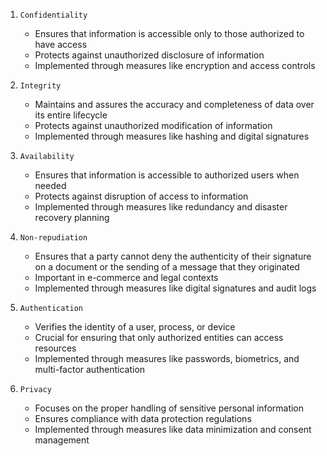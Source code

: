 1. `Confidentiality`
    
    - Ensures that information is accessible only to those authorized to have access
    - Protects against unauthorized disclosure of information
    - Implemented through measures like encryption and access controls
2. `Integrity`
    
    - Maintains and assures the accuracy and completeness of data over its entire lifecycle
    - Protects against unauthorized modification of information
    - Implemented through measures like hashing and digital signatures
3. `Availability`
    
    - Ensures that information is accessible to authorized users when needed
    - Protects against disruption of access to information
    - Implemented through measures like redundancy and disaster recovery planning
4. `Non-repudiation`
    
    - Ensures that a party cannot deny the authenticity of their signature on a document or the sending of a message that they originated
    - Important in e-commerce and legal contexts
    - Implemented through measures like digital signatures and audit logs
5. `Authentication`
    
    - Verifies the identity of a user, process, or device
    - Crucial for ensuring that only authorized entities can access resources
    - Implemented through measures like passwords, biometrics, and multi-factor authentication
6. `Privacy`
    
    - Focuses on the proper handling of sensitive personal information
    - Ensures compliance with data protection regulations
    - Implemented through measures like data minimization and consent management
